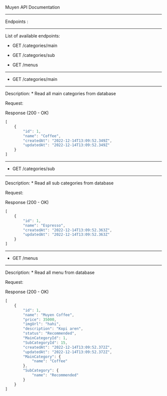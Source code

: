 Muyen API Documentation
____________________________________________________

Endpoints :
____________________________________________________

List of available endpoints:

* GET /categories/main
* GET /categories/sub

* GET /menus

____________________________________________________

* GET /categories/main
____________________________________________________

Description:
    * Read all main categories from database

Request:

Response (200 - OK)
```js
[
    {
        "id": 1,
        "name": "Coffee",
        "createdAt": "2022-12-14T13:09:52.349Z",
        "updatedAt": "2022-12-14T13:09:52.349Z"
    }
]
```
____________________________________________________

* GET /categories/sub
____________________________________________________
Description:
    * Read all sub categories from database

Request:

Response (200 - OK)
```js
[
    {
        "id": 1,
        "name": "Espresso",
        "createdAt": "2022-12-14T13:09:52.363Z",
        "updatedAt": "2022-12-14T13:09:52.363Z"
    }
]
```

____________________________________________________

* GET /menus
____________________________________________________
Description:
    * Read all menu from database

Request:

Response (200 - OK)
```js
[
    {
        "id": 1,
        "name": "Muyen Coffee",
        "price": 35000,
        "imgUrl": "hahi",
        "description": "Kopi aren",
        "status": "Recommended",
        "MainCategoryId": 1,
        "SubCategoryId": 15,
        "createdAt": "2022-12-14T13:09:52.372Z",
        "updatedAt": "2022-12-14T13:09:52.372Z",
        "MainCategory": {
            "name": "Coffee"
        },
        "SubCategory": {
            "name": "Recommended"
        }
    }
]
```